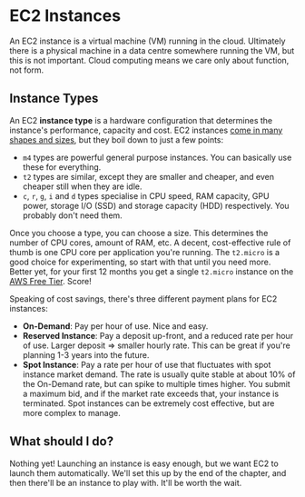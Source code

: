 # EC2 Instances

An EC2 instance is a virtual machine (VM) running in the cloud. Ultimately there is a physical machine in a data centre somewhere running the VM, but this is not important. Cloud computing means we care only about function, not form.

## Instance Types

An EC2 **instance type** is a hardware configuration that determines the instance's performance, capacity and cost. EC2 instances [come in many shapes and sizes][types], but they boil down to just a few points:

* `m4` types are powerful general purpose instances. You can basically use these for everything.
* `t2` types are similar, except they are smaller and cheaper, and even cheaper still when they are idle.
* `c`, `r`, `g`, `i` and `d` types specialise in CPU speed, RAM capacity, GPU power, storage I/O (SSD) and storage capacity (HDD) respectively. You probably don't need them.

Once you choose a type, you can choose a size. This determines the number of CPU cores, amount of RAM, etc. A decent, cost-effective rule of thumb is one CPU core per application you're running. The `t2.micro` is a good choice for experimenting, so start with that until you need more. Better yet, for your first 12 months you get a single `t2.micro` instance on the [AWS Free Tier][free]. Score!

Speaking of cost savings, there's three different payment plans for EC2 instances:

* **On-Demand**: Pay per hour of use. Nice and easy.
* **Reserved Instance**: Pay a deposit up-front, and a reduced rate per hour of use. Larger deposit => smaller hourly rate. This can be great if you're planning 1-3 years into the future.
* **Spot Instance**: Pay a rate per hour of use that fluctuates with spot instance market demand. The rate is usually quite stable at about 10% of the On-Demand rate, but can spike to multiple times higher. You submit a maximum bid, and if the market rate exceeds that, your instance is terminated. Spot instances can be extremely cost effective, but are more complex to manage.

[//]: # (TODO: Table of instance prices for common use cases)

## What should I do?

Nothing yet! Launching an instance is easy enough, but we want EC2 to launch them automatically. We'll set this up by the end of the chapter, and then there'll be an instance to play with. It'll be worth the wait. 

[types]: https://aws.amazon.com/ec2/instance-types/
[free]: https://aws.amazon.com/free/
